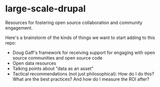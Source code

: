 large-scale-drupal
==================

Resources for fostering open source collaboration and community engagement.

Here's a brainstorm of the kinds of things we want to start adding to this repo:

* Doug Gaff's framework for receiving support for engaging with open source communities and open source code
* Open data resources
* Talking points about "data as an asset"
* Tactical recommendations (not just philosophical): How do I do this? What are the best practices? And how do I measure the ROI after?
